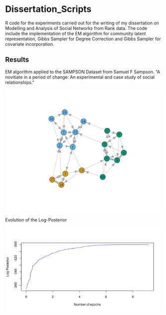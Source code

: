 # Dissertation_Scripts
R code for the experiments carried out for the writing of my dissertation on Modelling and Analysis of Social Networks from Rank data.
The code include the implementation of the EM algorithm for community latent representation, Gibbs Sampler for Degree Correction and Gibbs Sampler for covariate incorporation.

## Results

EM algorithm applied to the SAMPSON Dataset from Samuel F Sampson. “A novitiate in a period of change: An experimental and case study of social relationships."

![](/images/sampsonEM3.jpeg)

Evolution of the Log-Posterior

![](/images/LogPosteriorRealSampson.png)
